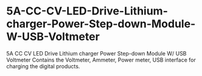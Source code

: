 # 5A-CC-CV-LED-Drive-Lithium-charger-Power-Step-down-Module-W-USB-Voltmeter
5A CC CV LED Drive Lithium charger Power Step-down Module W/ USB Voltmeter Contains the Voltmeter, Ammeter, Power meter, USB interface for charging the digital products.
